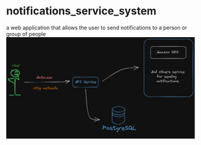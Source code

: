 # notifications_service_system
a web application that allows the user to send notifications to a person or group of people
![scheema1](./notifications_1.0.png)
